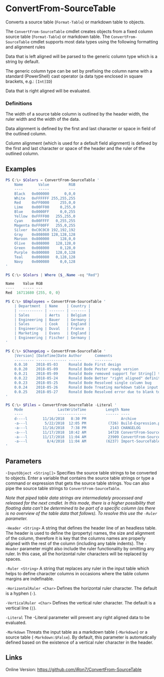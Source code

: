 # ConvertFrom-SourceTable
Converts a source table (`Format-Table`) or markdown table to objects.

The `ConvertFrom-SourceTable` cmdlet creates objects from a fixed column
source table (`Format-Table`) or markdown table. The `ConvertFrom-SourceTable`
cmdlet supports most data types using the following formatting and alignment
rules

Data that is left aligned will be parsed to the generic column type
which is a string by default.

The generic column type can be set by prefixing the column name with
a standard (PowerShell) cast operator (a data type enclosed in
square brackets, e.g.: `[Int]ID`)

Data that is right aligned will be evaluated.

### Definitions
The width of a source table column is outlined by the header width,
the ruler width and the width of the data.

Data alignment is defined by the first and last character or space
in field of the outlined column.

Column alignment (which is used for a default field alignment) is
defined by the first and last character or space of the header and
the ruler of the outlined column.

## Examples

```powershell
PS C:\> $Colors = ConvertFrom-SourceTable '
	Name       Value         RGB
	----       -----         ---
	Black   0x000000       0,0,0
	White   0xFFFFFF 255,255,255
	Red     0xFF0000     255,0,0
	Lime    0x00FF00     0,255,0
	Blue    0x0000FF     0,0,255
	Yellow  0xFFFF00   255,255,0
	Cyan    0x00FFFF   0,255,255
	Magenta 0xFF00FF   255,0,255
	Silver  0xC0C0C0 192,192,192
	Gray    0x808080 128,128,128
	Maroon  0x800000     128,0,0
	Olive   0x808000   128,128,0
	Green   0x008000     0,128,0
	Purple  0x800080   128,0,128
	Teal    0x008080   0,128,128
	Navy    0x000080     0,0,128
'

PS C:\> $Colors | Where {$_.Name -eq "Red"}

Name    Value RGB
----    ----- ---
Red  16711680 {255, 0, 0}
```

```powershell
PS C:\> $Employees = ConvertFrom-SourceTable '
	| Department  | Name    | Country |
	| ----------- | ------- | ------- |
	| Sales       | Aerts   | Belgium |
	| Engineering | Bauer   | Germany |
	| Sales       | Cook    | England |
	| Engineering | Duval   | France  |
	| Marketing   | Evans   | England |
	| Engineering | Fischer | Germany |
'
```

```powershell
PS C:\> $ChangeLog = ConvertFrom-SourceTable '
	[Version] [DateTime]Date Author      Comments
	--------- -------------- ------      --------
	0.0.10    2018-05-03     Ronald Bode First design
	0.0.20    2018-05-09     Ronald Bode Pester ready version
	0.0.21    2018-05-09     Ronald Bode removed support for String[] types
	0.0.22    2018-05-24     Ronald Bode Better "right aligned" definition
	0.0.23    2018-05-25     Ronald Bode Resolved single column bug
	0.0.24    2018-05-26     Ronald Bode Treating markdown table input as an option
	0.0.25    2018-05-27     Ronald Bode Resolved error due to blank top lines
'
```

```powershell
PS C:\> $Files = ConvertFrom-SourceTable -Literal '
	Mode                LastWriteTime         Length Name
	----                -------------         ------ ----
	d----l       11/16/2018   8:30 PM                Archive
	-a---l        5/22/2018  12:05 PM          (726) Build-Expression.ps1
	-a---l       11/16/2018   7:38 PM           2143 CHANGELOG
	-a---l       11/17/2018  10:42 AM          14728 ConvertFrom-SourceTable.ps1
	-a---l       11/17/2018  11:04 AM          23909 ConvertFrom-SourceTable.Tests.ps1
	-a---l         8/4/2018  11:04 AM         (6237) Import-SourceTable.ps1
'
```
## Parameters
-`InputObject <String[]>`
Specifies the source table strings to be converted to objects.
Enter a variable that contains the source table strings or type a
command or expression that gets the source table strings.
You can also pipe the source table strings to `ConvertFrom-SourceTable`.

*Note that piped table data strings are intermediately processed and
released for the next cmdlet. In this mode, there is a higher
possibility that floating data can't be determined to be part of
a specific column (as there is no overview of the table data that
follows). To resolve this use the `-Ruler` parameter.*

`-Header <String>`
A string that defines the header line of an headless table. The header
is used to define the (property) names, the size and alignment of the
column, therefore it is key that the columns names are properly aligned
with the rest of the column (including any table indents).
The `-Header` parameter might also include the ruler functionality by
omitting any ruler. In this case, all the horizontal ruler characters
will be replaced by spaces.

`-Ruler <String>`
A string that replaces any ruler in the input table which helps to
define character columns in occasions where the table column margins
are indefinable.

`-HorizontalRuler <Char>`
Defines the horizontal ruler character. The default is a hyphen (`-`).

`-VerticalRuler <Char>`
Defines the vertical ruler character. The default is a vertical line (`|`).

`-Literal`
The -Literal parameter will prevent any right aligned data to be evaluated.

`-Markdown`
Threats the input table as a markdown table (`-Markdown`) or a source
table (`-Markdown:$False`). By default, this parameter is automatically
defined based on the existence of a vertical ruler character in the
header.

## Links
Online Version: https://github.com/iRon7/ConvertFrom-SourceTable
